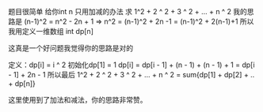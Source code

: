 题目很简单 给你int n
只用加减的办法 求 1^2 + 2 ^ 2 + 3 ^ 2 + ... + n ^ 2
我的思路是 (n-1)^2 = n^2 - 2n + 1 => n^2 = (n-1)^2 + 2n -1 = (n-1)^2 + 2(n-1)+1
所以我用定义一维数组 int dp[n]

这真是一个好问题我觉得你的思路是对的

定义：dp[i] = i ^ 2
初始化dp[1] = 1
dp[i] = dp[i - 1] + (n - 1) + (n - 1) + 1 = dp[i - 1] + 2n - 1
所以最后 1^2 + 2 ^ 2 + 3 ^ 2 + ... + n ^ 2 = sum{dp[1] + dp[2] + .. + dp[n]}

这里使用到了加法和减法，你的思路非常赞。
